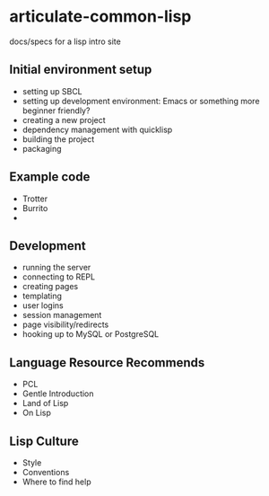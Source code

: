 articulate-common-lisp
======================

docs/specs for a lisp intro site

## Initial environment setup

* setting up SBCL
* setting up development environment: Emacs or something more beginner friendly?
* creating a new project
* dependency management with quicklisp
* building the project
* packaging

## Example code
* Trotter
* Burrito
*

## Development

* running the server
* connecting to REPL
* creating pages
* templating
* user logins
* session management
* page visibility/redirects
* hooking up to MySQL or PostgreSQL

## Language Resource Recommends
* PCL
* Gentle Introduction
* Land of Lisp
* On Lisp

## Lisp Culture
* Style
* Conventions
* Where to find help